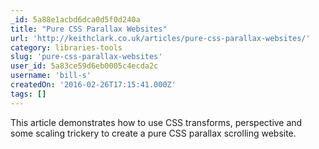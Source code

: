 ```yaml
---
_id: 5a88e1acbd6dca0d5f0d240a
title: "Pure CSS Parallax Websites"
url: 'http://keithclark.co.uk/articles/pure-css-parallax-websites/'
category: libraries-tools
slug: 'pure-css-parallax-websites'
user_id: 5a83ce59d6eb0005c4ecda2c
username: 'bill-s'
createdOn: '2016-02-26T17:15:41.000Z'
tags: []
---
```


This article demonstrates how to use CSS transforms, perspective and some scaling trickery to create a pure CSS parallax scrolling website.
